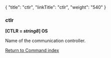 {
    "title": "ctlr",
    "linkTitle": "ctlr",
    "weight": "540"
}<span id="ctlr"></span>

### ctlr

**[CTLR = *string8*] OS**

Name of the communication controller.

[Return to Command index](../../)
